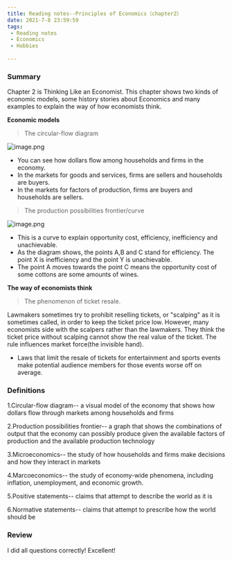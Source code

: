 ```yaml
---
title: Reading notes--Principles of Economics（chapter2）
date: 2021-7-8 23:59:59
tags:
 - Reading notes
 - Economics
 - Hobbies
 
---
```


### Summary

Chapter 2 is Thinking Like an Economist. This chapter shows two kinds of economic models, some history stories about Economics and many examples to explain the way of how economists think.

**Economic models**

> The circular-flow diagram

![image.png](https://i.loli.net/2021/07/08/FrZLvlt6Opd9H7j.png)

* You can see how dollars flow among households and firms in the economy.
* In the markets for goods and services, firms are sellers and households are buyers.
* In the markets for factors of production, firms are buyers and households are sellers.

> The production possibilities frontier/curve

![image.png](https://i.loli.net/2021/07/08/wZu5XpSxIchCUFe.png)

* This is a curve to explain opportunity cost, efficiency, inefficiency and unachievable.
* As the diagram shows, the points A,B and C stand for efficiency. The point X is inefficiency and the point Y is unachievable.
* The point A moves towards the point C means the opportunity cost of some cottons are some amounts of wines.

**The way of economists think**

> The phenomenon of ticket resale.

Lawmakers sometimes try to prohibit reselling tickets, or "scalping" as it is sometimes called, in order to keep the ticket price low. However, many economists side with the scalpers rather than the lawmakers. They think the ticket price without scalping cannot show the real value of the ticket. The rule influences market force(the invisible hand).
* Laws that limit the resale of tickets for entertainment and sports events make potential audience members for those events worse off on average.
### Definitions

1.Circular-flow diagram-- a visual model of the economy that shows how dollars flow through markets among households and firms

2.Production possibilities frontier-- a graph that shows the combinations of output that the economy can possibly produce given the available factors of production and the available production technology

3.Microeconomics-- the study of how households and firms make decisions and how they interact in markets

4.Marcoeconomics-- the study of economy-wide phenomena, including inflation, unemployment, and economic growth.

5.Positive statements-- claims that attempt to describe the world as it is

6.Normative statements-- claims that attempt to prescribe how the world should be

### Review

I did all questions correctly! Excellent!
